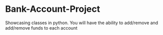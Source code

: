 # Bank-Account-Project
Showcasing classes in python. You will have the ability to add/remove and add/remove funds to each account
